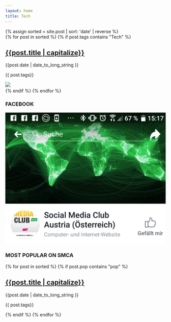 ```yaml
---
layout: home
title: Tech
---
```

<div class="bottom-content tags">
{% assign sorted = site.post | sort: 'date' | reverse %}
<div class="bottom-posts">
    {% for post in sorted  %}
    {% if post.tags contains "Tech" %}
        <div class="post">
            <a href="{{post.url}}"><h2>{{post.title | capitalize}}</h2></a>
            <div class="bottom-header">
                <p>{{post.date | date_to_long_string }}</p>
                <p>{{ post.tags}}</p>
            </div>
            <a href="{{post.url}}"><img class="side-img" src="{{post.img}}"></a>
        </div>
    {% endif %}
    {% endfor %}
</div>

<div class="side-bar">
        <div class="fb-cont">
            <h3>FACEBOOK</h3>
            <a href="https://www.facebook.com/smClubAustria/"><img src="/img/fb.png"></a>
        </div>
        <div class="side-posts">
            <h3>MOST POPULAR ON SMCA</h3>
            {% for post in sorted %}
            {% if post.pop contains "pop" %}
            <div class="side-post">
                <a href="{{post.url}}"><div class="side-img" style="background-image:url('{{post.img}}')"></div></a>
                <a href="{{post.url}}"><h2>{{post.title | capitalize}}</h2></a>
                <div class="side-header">
                    <p>{{post.date | date_to_long_string }}</p>
                    <p>{{ post.tags}}</p>
                </div>
            </div>
            {% endif %}
            {% endfor %}
        </div>
    </div>
</div>